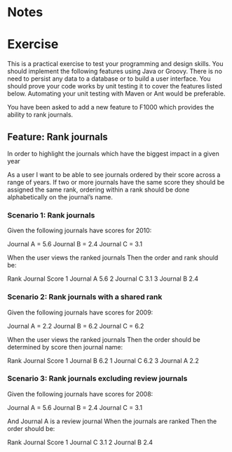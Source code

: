 Notes
=====



Exercise
========

This is a practical exercise to test your programming and design skills. You should implement the following features
using Java or Groovy. There is no need to persist any data to a database or to build a user interface. You should prove
your code works by unit testing it to cover the features listed below. Automating your unit testing with Maven or Ant
would be preferable.

You have been asked to add a new feature to F1000 which provides the ability to rank journals.

Feature: Rank journals
----------------------

In order to highlight the journals which have the biggest impact in a given year

As a user I want to be able to see journals ordered by their score across a range of years. If two or more journals
have the same score they should be assigned the same rank, ordering within a rank should be done alphabetically on the
journal’s name.

### Scenario 1: Rank journals

Given the following journals have scores for 2010:

Journal A = 5.6
Journal B = 2.4
Journal C = 3.1

When the user views the ranked journals
Then the order and rank should be:

Rank Journal Score
1 Journal A 5.6
2 Journal C 3.1
3 Journal B 2.4

### Scenario 2: Rank journals with a shared rank

Given the following journals have scores for 2009:

Journal A = 2.2
Journal B = 6.2
Journal C = 6.2

When the user views the ranked journals
Then the order should be determined by score then journal name:

Rank Journal Score
1 Journal B 6.2
1 Journal C 6.2
3 Journal A 2.2

### Scenario 3: Rank journals excluding review journals

Given the following journals have scores for 2008:

Journal A = 5.6
Journal B = 2.4
Journal C = 3.1

And Journal A is a review journal
When the journals are ranked
Then the order should be:

Rank Journal Score
1 Journal C 3.1
2 Journal B 2.4

